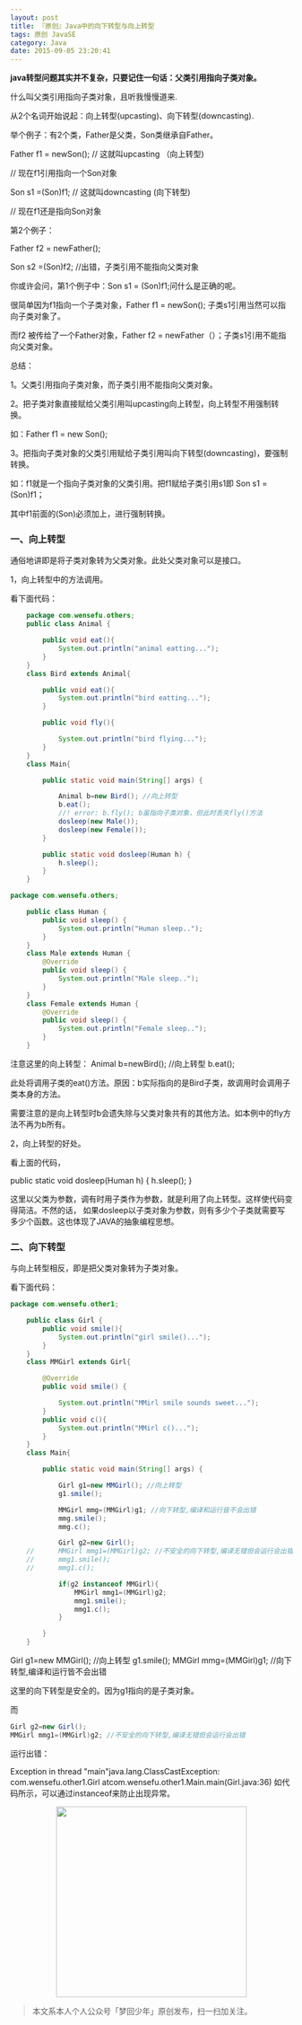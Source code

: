 ```yaml
---
layout: post
title: 『原创』Java中的向下转型与向上转型
tags: 原创 JavaSE
category: Java
date: 2015-09-05 23:20:41
---
```


**java转型问题其实并不复杂，只要记住一句话：父类引用指向子类对象。**

什么叫父类引用指向子类对象，且听我慢慢道来.

从2个名词开始说起：向上转型(upcasting)、向下转型(downcasting).

举个例子：有2个类，Father是父类，Son类继承自Father。

Father f1 = newSon(); // 这就叫upcasting （向上转型)

// 现在f1引用指向一个Son对象

Son s1 =(Son)f1; // 这就叫downcasting (向下转型)

// 现在f1还是指向Son对象

第2个例子：

Father f2 = newFather();

Son s2 =(Son)f2; //出错，子类引用不能指向父类对象

你或许会问，第1个例子中：Son s1 = (Son)f1;问什么是正确的呢。

很简单因为f1指向一个子类对象，Father f1 = newSon(); 子类s1引用当然可以指向子类对象了。

而f2 被传给了一个Father对象，Father f2 = newFather（）；子类s1引用不能指向父类对象。

总结：

1。父类引用指向子类对象，而子类引用不能指向父类对象。

2。把子类对象直接赋给父类引用叫upcasting向上转型，向上转型不用强制转换。

如：Father f1 = new Son();

3。把指向子类对象的父类引用赋给子类引用叫向下转型(downcasting)，要强制转换。

如：f1就是一个指向子类对象的父类引用。把f1赋给子类引用s1即 Son s1 =(Son)f1；

其中f1前面的(Son)必须加上，进行强制转换。

### 一、向上转型

通俗地讲即是将子类对象转为父类对象。此处父类对象可以是接口。

1，向上转型中的方法调用。

看下面代码：

```java
    package com.wensefu.others;  
    public class Animal {  

        public void eat(){  
            System.out.println("animal eatting...");  
        }  
    }  
    class Bird extends Animal{  

        public void eat(){  
            System.out.println("bird eatting...");  
        }  

        public void fly(){  

            System.out.println("bird flying...");  
        }  
    }  
    class Main{  

        public static void main(String[] args) {  

            Animal b=new Bird(); //向上转型  
            b.eat();   
            //! error: b.fly(); b虽指向子类对象，但此时丢失fly()方法  
            dosleep(new Male());  
            dosleep(new Female());  
        }  

        public static void dosleep(Human h) {  
            h.sleep();  
        }  
    }  

package com.wensefu.others;  

    public class Human {  
        public void sleep() {  
            System.out.println("Human sleep..");  
        }  
    }  
    class Male extends Human {  
        @Override  
        public void sleep() {  
            System.out.println("Male sleep..");  
        }  
    }  
    class Female extends Human {  
        @Override  
        public void sleep() {  
            System.out.println("Female sleep..");  
        }  
    }
```

注意这里的向上转型：
Animal b=newBird(); //向上转型
b.eat();

此处将调用子类的eat()方法。原因：b实际指向的是Bird子类，故调用时会调用子类本身的方法。

需要注意的是向上转型时b会遗失除与父类对象共有的其他方法。如本例中的fly方法不再为b所有。

2，向上转型的好处。

看上面的代码，

public static void dosleep(Human h) {
h.sleep();
}

这里以父类为参数，调有时用子类作为参数，就是利用了向上转型。这样使代码变得简洁。不然的话，
如果dosleep以子类对象为参数，则有多少个子类就需要写多少个函数。这也体现了JAVA的抽象编程思想。

### 二、向下转型

与向上转型相反，即是把父类对象转为子类对象。

看下面代码：

```java
package com.wensefu.other1;  

    public class Girl {  
        public void smile(){  
            System.out.println("girl smile()...");  
        }  
    }  
    class MMGirl extends Girl{  

        @Override  
        public void smile() {  

            System.out.println("MMirl smile sounds sweet...");  
        }  
        public void c(){  
            System.out.println("MMirl c()...");  
        }  
    }  
    class Main{  

        public static void main(String[] args) {  

            Girl g1=new MMGirl(); //向上转型  
            g1.smile();  

            MMGirl mmg=(MMGirl)g1; //向下转型,编译和运行皆不会出错  
            mmg.smile();  
            mmg.c();  

            Girl g2=new Girl();  
    //      MMGirl mmg1=(MMGirl)g2; //不安全的向下转型,编译无错但会运行会出错  
    //      mmg1.smile();  
    //      mmg1.c();  

            if(g2 instanceof MMGirl){  
                MMGirl mmg1=(MMGirl)g2;   
                mmg1.smile();  
                mmg1.c();  
            }  

        }  
    }
```

Girl g1=new MMGirl(); //向上转型
g1.smile();
MMGirl mmg=(MMGirl)g1; //向下转型,编译和运行皆不会出错

这里的向下转型是安全的。因为g1指向的是子类对象。

而

```java
Girl g2=new Girl();
MMGirl mmg1=(MMGirl)g2; //不安全的向下转型,编译无错但会运行会出错
```

运行出错：

Exception in thread "main"java.lang.ClassCastException: com.wensefu.other1.Girl
atcom.wensefu.other1.Main.main(Girl.java:36)
如代码所示，可以通过instanceof来防止出现异常。

<div align="center">
<img src="https://chucheng92.github.io/assets/img/qrcode.png" width="340" height="340" />
</div>

> 本文系本人个人公众号「梦回少年」原创发布，扫一扫加关注。